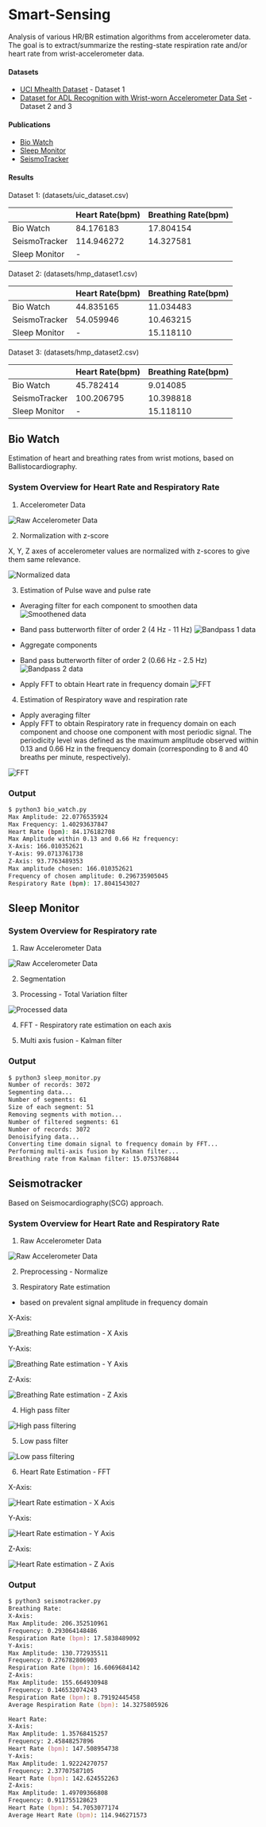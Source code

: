 # Smart-Sensing

Analysis of various HR/BR estimation algorithms from accelerometer data. The goal is to extract/summarize the resting-state respiration rate and/or heart rate from wrist-accelerometer data. 

#### Datasets
* [UCI Mhealth Dataset](https://archive.ics.uci.edu/ml/datasets/MHEALTH+Dataset) - Dataset 1
* [Dataset for ADL Recognition with Wrist-worn Accelerometer Data Set](https://archive.ics.uci.edu/ml/datasets/Dataset+for+ADL+Recognition+with+Wrist-worn+Accelerometer) - Dataset 2 and 3

#### Publications
* [Bio Watch](https://ieeexplore.ieee.org/abstract/document/7349394)
* [Sleep Monitor](http://mcn.cse.psu.edu/paper/xiaosun/ubicomp-xiao17.pdf)
* [SeismoTracker](https://dl.acm.org/citation.cfm?id=2892279)

#### Results

Dataset 1: (datasets/uic_dataset.csv)

|               |Heart Rate(bpm)|  Breathing Rate(bpm)|
|---------------|---------------|---------------------|
|Bio Watch|           84.176183      |      17.804154
|SeismoTracker |     114.946272     |       14.327581
|Sleep Monitor|         - |           |15.075377|

Dataset 2: (datasets/hmp_dataset1.csv)

|               |Heart Rate(bpm)|  Breathing Rate(bpm)|
|---------------|---------------|---------------------|
|Bio Watch            |44.835165            |11.034483|
|SeismoTracker        |54.059946            |10.463215|
|Sleep Monitor         |-            |15.118110|

Dataset 3: (datasets/hmp_dataset2.csv)

|               |Heart Rate(bpm)|  Breathing Rate(bpm)|
|---------------|---------------|---------------------|
|Bio Watch      |      45.782414 |            9.014085|
|SeismoTracker  |    100.206795 |           10.398818|
|Sleep Monitor  |      -|          15.118110|

## Bio Watch

Estimation of heart and breathing rates from wrist motions, based on Ballistocardiography.

### System Overview for Heart Rate and Respiratory Rate

1. Accelerometer Data

![Raw Accelerometer Data](plots/bio_watch/raw_ax.png)

2. Normalization with z-score

X, Y, Z axes of accelerometer values are normalized with z-scores to give them same relevance. 

![Normalized data](plots/bio_watch/normalized.png)

3. Estimation of Pulse wave and pulse rate

* Averaging filter for each component to smoothen data
![Smoothened data](plots/bio_watch/smoothened_ax.png)

* Band pass butterworth filter of order 2 (4 Hz - 11 Hz)
![Bandpass 1 data](plots/bio_watch/bandpass1_ax.png)

* Aggregate components
* Band pass butterworth filter of order 2 (0.66 Hz - 2.5 Hz)
![Bandpass 2 data](plots/bio_watch/bandpass2_ax.png)

* Apply FFT to obtain Heart rate in frequency domain
![FFT](plots/bio_watch/hr_fft.png)

4. Estimation of Respiratory wave and respiration rate

* Apply averaging filter
* Apply FFT to obtain Respiratory rate in frequency domain on each component and choose one component with most periodic signal. The  periodicity  level  was  defined as the maximum amplitude observed within 0.13 and 0.66 Hz in the frequency domain (corresponding  to 8 and 40 breaths per minute, respectively). 

![FFT](plots/bio_watch/br_fft_xaxis.png)

### Output

```sh
$ python3 bio_watch.py
Max Amplitude: 22.0776535924
Max Frequency: 1.40293637847
Heart Rate (bpm): 84.176182708
Max Amplitude within 0.13 and 0.66 Hz frequency:
X-Axis: 166.010352621
Y-Axis: 99.0713761738
Z-Axis: 93.7763489353
Max amplitude chosen: 166.010352621
Frequency of chosen amplitude: 0.296735905045
Respiratory Rate (bpm): 17.8041543027
```

## Sleep Monitor

### System Overview for Respiratory rate

1. Raw Accelerometer Data

![Raw Accelerometer Data](plots/sleep_monitor/raw_ax.png)

2. Segmentation

3. Processing - Total Variation filter

![Processed data](plots/sleep_monitor/processed_data.png)

4. FFT - Respiratory rate estimation on each axis

5. Multi axis fusion - Kalman filter

### Output

```sh
$ python3 sleep_monitor.py
Number of records: 3072
Segmenting data...
Number of segments: 61
Size of each segment: 51
Removing segments with motion...
Number of filtered segments: 61
Number of records: 3072
Denoisifying data...
Converting time domain signal to frequency domain by FFT...
Performing multi-axis fusion by Kalman filter...
Breathing rate from Kalman filter: 15.0753768844
```

## Seismotracker

Based on Seismocardiography(SCG) approach.

### System Overview for Heart Rate and Respiratory Rate

1. Raw Accelerometer Data

![Raw Accelerometer Data](plots/seismotracker/raw_ax.png)

2. Preprocessing - Normalize

3. Respiratory Rate estimation
- based on prevalent signal amplitude in frequency domain

X-Axis:

![Breathing Rate estimation - X Axis](plots/seismotracker/br_fft_xaxis.png)

Y-Axis:

![Breathing Rate estimation - Y Axis](plots/seismotracker/br_fft_yaxis.png)

Z-Axis:

![Breathing Rate estimation - Z Axis](plots/seismotracker/br_fft_zaxis.png)

4. High pass filter

![High pass filtering](plots/seismotracker/hr_highpass_filtering.png)


5. Low pass filter

![Low pass filtering](plots/seismotracker/hr_lowpass_filtering.png)

6. Heart Rate Estimation - FFT

X-Axis:

![Heart Rate estimation - X Axis](plots/seismotracker/hr_fft_xaxis.png)

Y-Axis:

![Heart Rate estimation - Y Axis](plots/seismotracker/hr_fft_yaxis.png)

Z-Axis:

![Heart Rate estimation - Z Axis](plots/seismotracker/hr_fft_zaxis.png)

### Output

```zsh
$ python3 seismotracker.py
Breathing Rate:
X-Axis:
Max Amplitude: 206.352510961
Frequency: 0.293064148486
Respiration Rate (bpm): 17.5838489092
Y-Axis:
Max Amplitude: 130.772935511
Frequency: 0.276782806903
Respiration Rate (bpm): 16.6069684142
Z-Axis:
Max Amplitude: 155.664930948
Frequency: 0.146532074243
Respiration Rate (bpm): 8.79192445458
Average Respiration Rate (bpm): 14.3275805926

Heart Rate:
X-Axis:
Max Amplitude: 1.35768415257
Frequency: 2.45848257896
Heart Rate (bpm): 147.508954738
Y-Axis:
Max Amplitude: 1.92224270757
Frequency: 2.37707587105
Heart Rate (bpm): 142.624552263
Z-Axis:
Max Amplitude: 1.49709366808
Frequency: 0.911755128623
Heart Rate (bpm): 54.7053077174
Average Heart Rate (bpm): 114.946271573

```